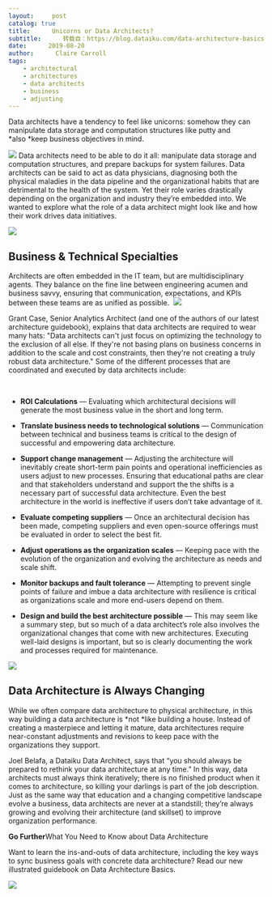 ```yaml
---
layout:     post
catalog: true
title:      Unicorns or Data Architects?
subtitle:      转载自：https://blog.dataiku.com/data-architecture-basics
date:      2019-08-20
author:      Claire Carroll
tags:
    - architectural
    - architectures
    - data architects
    - business
    - adjusting
---
```


Data architects have a tendency to feel like unicorns: somehow they can manipulate data storage and computation structures like putty and *also *keep business objectives in mind.

![](https://blog.dataiku.com/hs-fs/hubfs/daniel-mccullough-HtBlQdxfG9k-unsplash.jpg?width=6000&name=daniel-mccullough-HtBlQdxfG9k-unsplash.jpg)
Data architects need to be able to do it all: manipulate data storage and computation structures, and prepare backups for system failures. Data architects can be said to act as data physicians, diagnosing both the physical maladies in the data pipeline and the organizational habits that are detrimental to the health of the system. Yet their role varies drastically depending on the organization and industry they’re embedded into. We wanted to explore what the role of a data architect might look like and how their work drives data initiatives.

![](https://no-cache.hubspot.com/cta/default/2123903/3a463fa1-fd63-42f1-a436-e62ec0ad51a6.png)


## Business & Technical Specialties

Architects are often embedded in the IT team, but are multidisciplinary agents. They balance on the fine line between engineering acumen and business savvy, ensuring that communication, expectations, and KPIs between these teams are as unified as possible. 
![](https://blog.dataiku.com/hs-fs/hubfs/data.gif?width=322&name=data.gif)


Grant Case, Senior Analytics Architect (and one of the authors of our latest architecture guidebook), explains that data architects are required to wear many hats: "Data architects can't just focus on optimizing the technology to the exclusion of all else. If they're not basing plans on business concerns in addition to the scale and cost constraints, then they're not creating a truly robust data architecture." Some of the different processes that are coordinated and executed by data architects include:

 

- **ROI Calculations** — Evaluating which architectural decisions will generate the most business value in the short and long term.


- **Translate business needs to technological solutions** — Communication between technical and business teams is critical to the design of successful and empowering data architecture.


- **Support change management** — Adjusting the architecture will inevitably create short-term pain points and operational inefficiencies as users adjust to new processes. Ensuring that educational paths are clear and that stakeholders understand and support the the shifts is a necessary part of successful data architecture. Even the best architecture in the world is ineffective if users don’t take advantage of it.


- **Evaluate competing suppliers** — Once an architectural decision has been made, competing suppliers and even open-source offerings must be evaluated in order to select the best fit. 


- **Adjust operations as the organization scales** — Keeping pace with the evolution of the organization and evolving the architecture as needs and scale shift.


- **Monitor backups and fault tolerance** — Attempting to prevent single points of failure and imbue a data architecture with resilience is critical as organizations scale and more end-users depend on them.


- **Design and build the best architecture possible** — This may seem like a summary step, but so much of a data architect’s role also involves the organizational changes that come with new architectures. Executing well-laid designs is important, but so is clearly documenting the work and processes required for maintenance.


![](https://blog.dataiku.com/hs-fs/hubfs/Screen%20Shot%202019-07-15%20at%203.18.19%20PM.png?width=396&name=Screen%20Shot%202019-07-15%20at%203.18.19%20PM.png)


## Data Architecture is Always Changing

While we often compare data architecture to physical architecture, in this way building a data architecture is *not *like building a house. Instead of creating a masterpiece and letting it mature, data architectures require near-constant adjustments and revisions to keep pace with the organizations they support. 

Joel Belafa, a Dataiku Data Architect, says that “you should always be prepared to rethink your data architecture at any time.” In this way, data architects must always think iteratively; there is no finished product when it comes to architecture, so killing your darlings is part of the job description. Just as the same way that education and a changing competitive landscape evolve a business, data architects are never at a standstill; they’re always growing and evolving their architecture (and skillset) to improve organization performance.

**Go Further**What You Need to Know about Data Architecture

Want to learn the ins-and-outs of data architecture, including the key ways to sync business goals with concrete data architecture? Read our new illustrated guidebook on Data Architecture Basics.

![](https://no-cache.hubspot.com/cta/default/2123903/98ea5498-dd65-4470-968d-92f3f2e9abaf.png)

